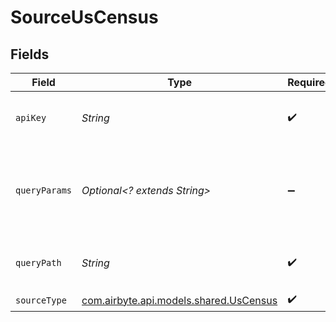 # SourceUsCensus


## Fields

| Field                                                                                                               | Type                                                                                                                | Required                                                                                                            | Description                                                                                                         | Example                                                                                                             |
| ------------------------------------------------------------------------------------------------------------------- | ------------------------------------------------------------------------------------------------------------------- | ------------------------------------------------------------------------------------------------------------------- | ------------------------------------------------------------------------------------------------------------------- | ------------------------------------------------------------------------------------------------------------------- |
| `apiKey`                                                                                                            | *String*                                                                                                            | :heavy_check_mark:                                                                                                  | Your API Key. Get your key <a href="https://api.census.gov/data/key_signup.html">here</a>.                          |                                                                                                                     |
| `queryParams`                                                                                                       | *Optional<? extends String>*                                                                                        | :heavy_minus_sign:                                                                                                  | The query parameters portion of the GET request, without the api key                                                | get=NAME,NAICS2017_LABEL,LFO_LABEL,EMPSZES_LABEL,ESTAB,PAYANN,PAYQTR1,EMP&for=us:*&NAICS2017=72&LFO=001&EMPSZES=001 |
| `queryPath`                                                                                                         | *String*                                                                                                            | :heavy_check_mark:                                                                                                  | The path portion of the GET request                                                                                 | data/2019/cbp                                                                                                       |
| `sourceType`                                                                                                        | [com.airbyte.api.models.shared.UsCensus](../../models/shared/UsCensus.md)                                           | :heavy_check_mark:                                                                                                  | N/A                                                                                                                 |                                                                                                                     |
